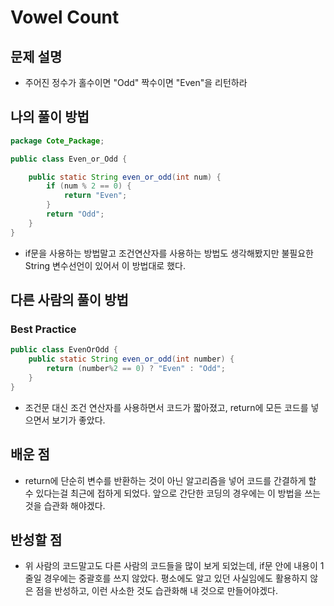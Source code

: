# Vowel Count

## 문제 설명

*  주어진 정수가 홀수이면 "Odd" 짝수이면 "Even"을 리턴하라

## 나의 풀이 방법

```java
package Cote_Package;

public class Even_or_Odd {

    public static String even_or_odd(int num) {
        if (num % 2 == 0) {
            return "Even";
        }
        return "Odd";
    }
}
```

*   if문을 사용하는 방법말고 조건연산자를 사용하는 방법도 생각해봤지만 불필요한 String 변수선언이 있어서 이 방법대로 했다.

## 다른 사람의 풀이 방법

### Best Practice

```java
public class EvenOrOdd {
    public static String even_or_odd(int number) {
        return (number%2 == 0) ? "Even" : "Odd";
    }
}
```
*   조건문 대신 조건 연산자를 사용하면서 코드가 짧아졌고, return에 모든 코드를 넣으면서 보기가 좋았다.

## 배운 점

*  return에 단순히 변수를 반환하는 것이 아닌 알고리즘을 넣어 코드를 간결하게 할 수 있다는걸 최근에 접하게 되었다. 앞으로 간단한 코딩의 경우에는 이 방법을 쓰는것을 습관화 해야겠다.

## 반성할 점

*  위 사람의 코드말고도 다른 사람의 코드들을 많이 보게 되었는데, if문 안에 내용이 1줄일 경우에는 중괄호를 쓰지 않았다. 평소에도 알고 있던 사실임에도 활용하지 않은 점을 반성하고, 이런 사소한 것도 습관화해 내 것으로 만들어야겠다.
